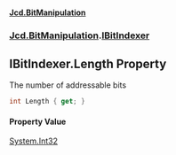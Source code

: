 #### [Jcd.BitManipulation](index.md 'index')
### [Jcd.BitManipulation](Jcd.BitManipulation.md 'Jcd.BitManipulation').[IBitIndexer](Jcd.BitManipulation.IBitIndexer.md 'Jcd.BitManipulation.IBitIndexer')

## IBitIndexer.Length Property

The number of addressable bits

```csharp
int Length { get; }
```

#### Property Value
[System.Int32](https://docs.microsoft.com/en-us/dotnet/api/System.Int32 'System.Int32')